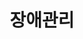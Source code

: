 ---
title: "장애관리"
linkTitle: "장애관리"
description: "장애관리"
url: /common-component/system-management/error-manage/
menu:
  depth:
    weight: 6
    parent: "system-management"
    identifier: "error-manage"
---